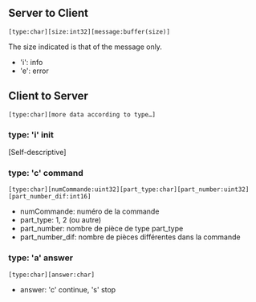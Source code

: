 ## Server to Client

    [type:char][size:int32][message:buffer(size)]

The size indicated is that of the message only.

- 'i': info
- 'e': error

## Client to Server

    [type:char][more data according to type…]

### type: 'i' init

[Self-descriptive]

### type: 'c' command

    [type:char][numCommande:uint32][part_type:char][part_number:uint32][part_number_dif:int16]

- numCommande: numéro de la commande
- part\_type: 1, 2 (ou autre)
- part\_number: nombre de pièce de type part\_type
- part\_number\_dif: nombre de pièces différentes dans la commande

### type: 'a' answer

    [type:char][answer:char]

- answer: 'c' continue, 's' stop

